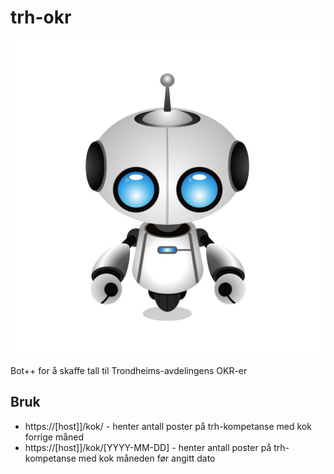 # trh-okr

![Logo image](/img/trh-okr-bot-logo.png)

Bot++ for å skaffe tall til Trondheims-avdelingens OKR-er

## Bruk

- https://[host]]/kok/ - henter antall poster på trh-kompetanse med kok forrige måned
- https://[host]]/kok/[YYYY-MM-DD] - henter antall poster på trh-kompetanse med kok måneden før angitt dato
